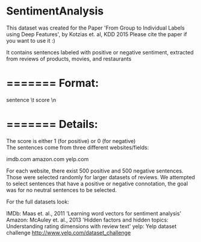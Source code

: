 # SentimentAnalysis

 This dataset was created for the Paper 'From Group to Individual Labels using Deep Features', by Kotzias et. al, KDD 2015
Please cite the paper if you want to use it :)

It contains sentences labeled with positive or negative sentiment, extracted from reviews of products, movies, and restaurants

=======
Format:
=======
sentence \t score \n


=======
Details:
=======
The score is either 1 (for positive) or 0 (for negative)	
The sentences come from three different websites/fields:

imdb.com
amazon.com
yelp.com

For each website, there exist 500 positive and 500 negative sentences. Those were selected randomly for larger datasets of reviews. 
We attempted to select sentences that have a positive or negative connotation, the goal was for no neutral sentences to be selected.



For the full datasets look:

IMDb: Maas et. al., 2011 'Learning word vectors for sentiment analysis'
Amazon: McAuley et. al., 2013 'Hidden factors and hidden topics: Understanding rating dimensions with review text'
yelp: Yelp dataset challenge http://www.yelp.com/dataset_challenge

